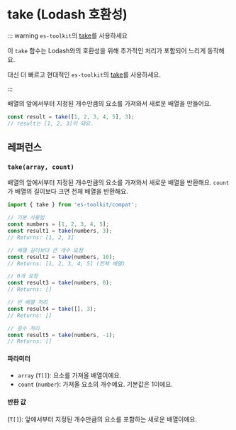 # take (Lodash 호환성)

::: warning `es-toolkit`의 [take](../../array/take.md)를 사용하세요

이 `take` 함수는 Lodash와의 호환성을 위해 추가적인 처리가 포함되어 느리게 동작해요.

대신 더 빠르고 현대적인 `es-toolkit`의 [take](../../array/take.md)를 사용하세요.

:::

배열의 앞에서부터 지정된 개수만큼의 요소를 가져와서 새로운 배열을 만들어요.

```typescript
const result = take([1, 2, 3, 4, 5], 3);
// result는 [1, 2, 3]이 돼요.
```

## 레퍼런스

### `take(array, count)`

배열의 앞에서부터 지정된 개수만큼의 요소를 가져와서 새로운 배열을 반환해요. `count`가 배열의 길이보다 크면 전체 배열을 반환해요.

```typescript
import { take } from 'es-toolkit/compat';

// 기본 사용법
const numbers = [1, 2, 3, 4, 5];
const result1 = take(numbers, 3);
// Returns: [1, 2, 3]

// 배열 길이보다 큰 개수 요청
const result2 = take(numbers, 10);
// Returns: [1, 2, 3, 4, 5] (전체 배열)

// 0개 요청
const result3 = take(numbers, 0);
// Returns: []

// 빈 배열 처리
const result4 = take([], 3);
// Returns: []

// 음수 처리
const result5 = take(numbers, -1);
// Returns: []
```

#### 파라미터

- `array` (`T[]`): 요소를 가져올 배열이에요.
- `count` (`number`): 가져올 요소의 개수예요. 기본값은 1이에요.

#### 반환 값

(`T[]`): 앞에서부터 지정된 개수만큼의 요소를 포함하는 새로운 배열이에요.
